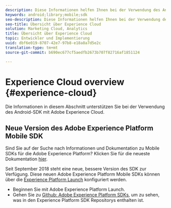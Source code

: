 ```yaml
---
description: Diese Informationen helfen Ihnen bei der Verwendung des Android-SDK mit der Adobe Experience Cloud.
keywords: android;library;mobile;sdk
seo-description: Diese Informationen helfen Ihnen bei der Verwendung des Android-SDK mit der Adobe Experience Cloud.
seo-title: Übersicht über Experience Cloud
solution: Marketing Cloud, Analytics
title: Übersicht über Experience Cloud
topic: Entwickler und Implementierung
uuid: dbf6e019-8707-42e7-97b8-e18a8a7d5e2c
translation-type: tm+mt
source-git-commit: b690ec677cf5aedfb2673b707f82716af1851124

---
```



# Experience Cloud overview {#experience-cloud}

Die Informationen in diesem Abschnitt unterstützen Sie bei der Verwendung des Android-SDK mit Adobe Experience Cloud.

## Neue Version des Adobe Experience Platform Mobile SDK

Sind Sie auf der Suche nach Informationen und Dokumentation zu Mobile SDKs für die Adobe Experience Platform? Klicken Sie für die neueste Dokumentation [hier](https://aep-sdks.gitbook.io/docs/).

Seit September 2018 steht eine neue, bessere Version des SDK zur Verfügung. Diese neuen Adobe Experience Platform Mobile SDKs können über die [Experience Platform Launch](https://www.adobe.com/experience-platform/launch.html) konfiguriert werden.

* Beginnen Sie mit Adobe Experience Platform Launch.
* Gehen Sie zu [Github: Adobe Experience Platform SDKs](https://github.com/Adobe-Marketing-Cloud/acp-sdks), um zu sehen, was in den Experience Platform SDK Repositorys enthalten ist.

